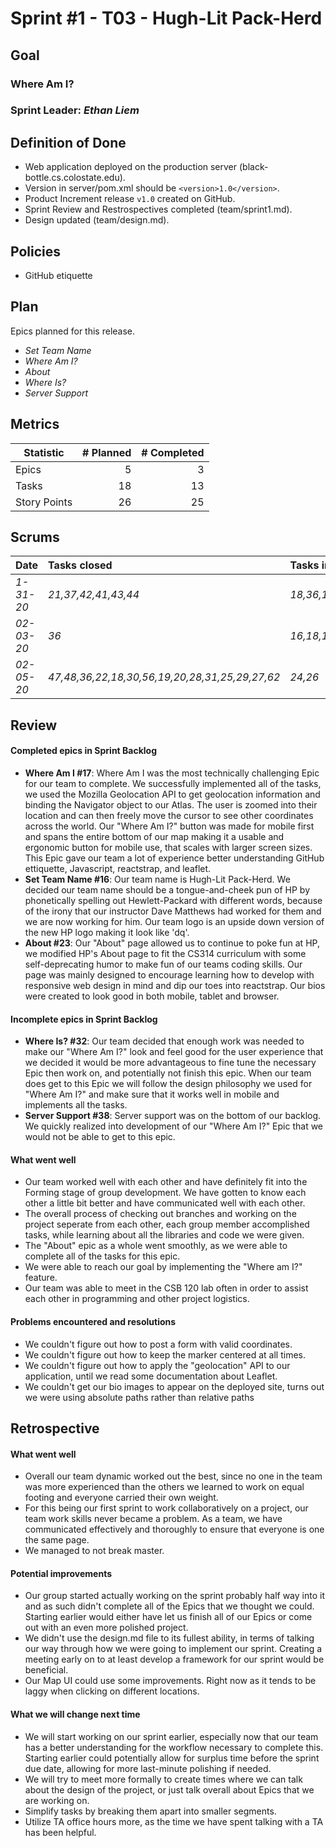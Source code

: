 # Sprint #1 - T03 - Hugh-Lit Pack-Herd

## Goal

### Where Am I?
### Sprint Leader: *Ethan Liem*

## Definition of Done

* Web application deployed on the production server (black-bottle.cs.colostate.edu).
* Version in server/pom.xml should be `<version>1.0</version>`.
* Product Increment release `v1.0` created on GitHub.
* Sprint Review and Restrospectives completed (team/sprint1.md).
* Design updated (team/design.md).

## Policies

* GitHub etiquette


## Plan

Epics planned for this release.

* *Set Team Name*
* *Where Am I?*
* *About*
* *Where Is?*
* *Server Support*


## Metrics

| Statistic | # Planned | # Completed |
| --- | ---: | ---: |
| Epics | 5 | 3 |
| Tasks |  18   | 13 | 
| Story Points |  26  | 25 |


## Scrums

| Date | Tasks closed  | Tasks in progress | Impediments |
| :--- | :--- | :--- | :--- |
| *1-31-20* | *21,37,42,41,43,44* | *18,36,19,20* | *none* |
| *02-03-20* | *36* | *16,18,19,22,25,47* | *none* |
| *02-05-20* | *47,48,36,22,18,30,56,19,20,28,31,25,29,27,62* | *24,26* | *none* | 




## Review

#### Completed epics in Sprint Backlog 
* **Where Am I #17**: Where Am I was the most technically challenging Epic for our team to complete. We successfully implemented all of the tasks, we used the Mozilla Geolocation API to get geolocation information and binding the Navigator object to our Atlas. The user is zoomed into their location and can then freely move the cursor to see other coordinates across the world. Our "Where Am I?" button was made for mobile first and spans the entire bottom of our map making it a usable and ergonomic button for mobile use, that scales with larger screen sizes. This Epic gave our team a lot of experience better understanding GitHub ettiquette, Javascript, reactstrap, and leaflet.
* **Set Team Name #16**: Our team name is Hugh-Lit Pack-Herd. We decided our team name should be a tongue-and-cheek pun of HP by phonetically spelling out Hewlett-Packard with different words, because of the irony that our instructor Dave Matthews had worked for them and we are now working for him. Our team logo is an upside down version of the new HP logo making it look like 'dq'.
* **About #23**: Our "About" page allowed us to continue to poke fun at HP, we modified HP's About page to fit the CS314 curriculum with some self-deprecating humor to make fun of our teams coding skills. Our page was mainly designed to encourage learning how to develop with responsive web design in mind and dip our toes into reactstrap. Our bios were created to look good in both mobile, tablet and browser.

#### Incomplete epics in Sprint Backlog 
* **Where Is? #32**: Our team decided that enough work was needed to make our "Where Am I?" look and feel good for the user experience that we decided it would be more advantageous to fine tune the necessary Epic then work on, and potentially not finish this epic. When our team does get to this Epic we will follow the design philosophy we used for "Where Am I?" and make sure that it works well in mobile and implements all the tasks.
* **Server Support #38**: Server support was on the bottom of our backlog. We quickly realized into development of our "Where Am I?" Epic that we would not be able to get to this epic.

#### What went well
* Our team worked well with each other and have definitely fit into the Forming stage of group development. We have gotten to know each other a little bit better and have communicated well with each other.
* The overall process of checking out branches and working on the project seperate from each other, each group member accomplished tasks, while learning about all the libraries and code we were given.
* The "About" epic as a whole went smoothly, as we were able to complete all of the tasks for this epic.
* We were able to reach our goal by implementing the "Where am I?" feature.
* Our team was able to meet in the CSB 120 lab often in order to assist each other in programming and other project logistics.

#### Problems encountered and resolutions
* We couldn't figure out how to post a form with valid coordinates.
* We couldn't figure out how to keep the marker centered at all times.
* We couldn't figure out how to apply the "geolocation" API to our application, until we read some documentation about Leaflet.
* We couldn't get our bio images to appear on the deployed site, turns out we were using absolute paths rather than relative paths

## Retrospective

#### What went well
* Overall our team dynamic worked out the best, since no one in the team was more experienced than the others we learned to work on equal footing and everyone carried their own weight.
* For this being our first sprint to work collaboratively on a project, our team work skills never became a problem. As a team, we have communicated effectively and thoroughly to ensure that everyone is one the same page.
* We managed to not break master.
#### Potential improvements
* Our group started actually working on the sprint probably half way into it and as such didn't complete all of the Epics that we thought we could. Starting earlier would either have let us finish all of our Epics or come out with an even more polished project.
* We didn't use the design.md file to its fullest ability, in terms of talking our way through how we were going to implement our sprint. Creating a meeting early on to at least develop a framework for our sprint would be beneficial.
* Our Map UI could use some improvements. Right now as it tends to be laggy when clicking on different locations.
#### What we will change next time
* We will start working on our sprint earlier, especially now that our team has a better understanding for the workflow necessary to complete this. Starting earlier could potentially allow for surplus time before the sprint due date, allowing
for more last-minute polishing if needed.
* We will try to meet more formally to create times where we can talk about the design of the project, or just talk overall about Epics that we are working on.
* Simplify tasks by breaking them apart into smaller segments.
* Utilize TA office hours more, as the time we have spent talking with a TA has been helpful.
